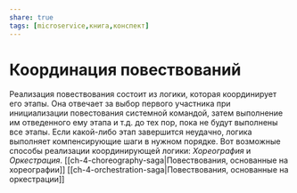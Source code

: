 ```yaml
---
share: true
tags: [microservice,книга,конспект]
---
```

# Координация повествований
Реализация повествования состоит из логики, которая координирует его этапы. Она отвечает за выбор первого участника при инициализации повестования системной командой, затем выполнение им отведенного ему этапа и т.д. до тех пор, пока не будут выполнены все этапы. Если какой-либо этап завершится неудачно, логика выполняет компенсирующие шаги в нужном порядке.
Вот возможные способы реализации координирующей логики: *Хореография* и *Оркестрация*.
[[ch-4-choreography-saga|Повествования, основанные на хореографии]]
[[ch-4-orchestration-saga|Повествования, основанные на оркестрации]]